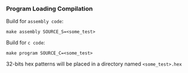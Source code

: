 ### Program Loading Compilation

Build for `assembly code`:
```
make assembly SOURCE_S=<some_test>
```

Build for `c code`:
```
make program SOURCE_C=<some_test>
```

32-bits hex patterns will be placed in a directory named `<some_test>.hex`